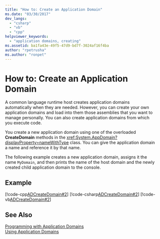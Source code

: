 ```yaml
---
title: "How to: Create an Application Domain"
ms.date: "03/30/2017"
dev_langs: 
  - "csharp"
  - "vb"
  - "cpp"
helpviewer_keywords: 
  - "application domains, creating"
ms.assetid: ba1fa43e-49f5-47d9-bd7f-3024af16f4ba
author: "rpetrusha"
ms.author: "ronpet"
---
```

# How to: Create an Application Domain
A common language runtime host creates application domains automatically when they are needed. However, you can create your own application domains and load into them those assemblies that you want to manage personally. You can also create application domains from which you execute code.  
  
 You create a new application domain using one of the overloaded **CreateDomain** methods in the <xref:System.AppDomain?displayProperty=nameWithType> class. You can give the application domain a name and reference it by that name.  
  
 The following example creates a new application domain, assigns it the name `MyDomain`, and then prints the name of the host domain and the newly created child application domain to the console.  
  
## Example  
 [!code-cpp[ADCreateDomain#2](../../../samples/snippets/cpp/VS_Snippets_CLR/ADCreateDomain/CPP/source2.cpp#2)]
 [!code-csharp[ADCreateDomain#2](../../../samples/snippets/csharp/VS_Snippets_CLR/ADCreateDomain/CS/source2.cs#2)]
 [!code-vb[ADCreateDomain#2](../../../samples/snippets/visualbasic/VS_Snippets_CLR/ADCreateDomain/VB/source2.vb#2)]  
  
## See Also  
 [Programming with Application Domains](application-domains.md#programming-with-application-domains)  
 [Using Application Domains](../../../docs/framework/app-domains/use.md)

